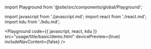 import Playground from '@site/src/components/global/Playground';

import javascript from './javascript.md';
import react from './react.md';
import kdu from './kdu.md';

<Playground
  code={{ javascript, react, kdu }}
  src="usage/title/basic/demo.html"
  devicePreview={true}
  includeNavContent={false}
/>

